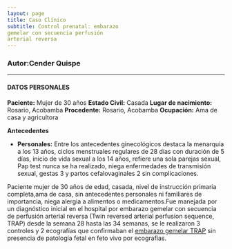 ```yaml
---
layout: page
title: Caso Clínico
subtitle: Control prenatal: embarazo
gemelar con secuencia perfusión
arterial reversa
---
```


### Autor:Cender Quispe
- - -
#### **DATOS PERSONALES**

**Paciente:** Mujer de 30 años
**Estado Civil:** Casada
**Lugar de nacimiento:** Rosario, Acobamba
**Procedente:** Rosario, Acobamba
**Ocupación:** Ama de casa y agricultora


**Antecedentes**
    
   - **Personales:** Entre los antecedentes ginecológicos destaca la menarquia a los 13 años, ciclos menstruales regulares de 28 días con duración de 5 días, inicio de vida sexual                      a los 14 años, refiere una sola parejas sexual, Pap test nunca se ha realizado, niega enfermedades de transmisión sexual, gestas 3 y partos cefalovaginales 2                      sin complicaciones.


Paciente mujer de 30 años de edad, casada, nivel de instrucción primaria completa,ama de casa, sin antecedentes personales ni familiares de importancia, niega alergia a alimentos 
o medicamentos.Fue manejada por un diagnóstico inicial en el hospital por embarazo gemelar con secuencia de perfusión arterial reversa (Twin reversed arterial perfusion sequence, TRAP) desde la
semana 28 hasta las 34 semanas, se le realizaron 3 controles y 2 ecografías que confirmaban el [embarazo gemelar TRAP](https://www.elsevier.es/es-revista-diagnostico-prenatal-327-articulo-secuencia-trap-diagnostico-opciones-tratamiento-S2173412712000595) sin presencia de patología fetal en feto vivo por ecografías.
